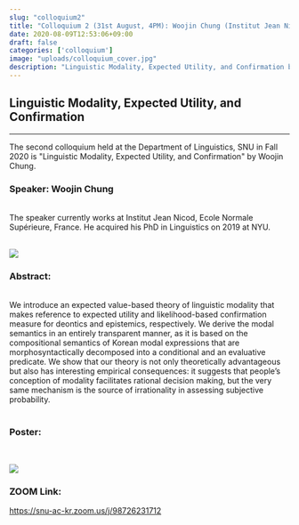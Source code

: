 ```yaml
---
slug: "colloquium2"
title: "Colloquium 2 (31st August, 4PM): Woojin Chung (Institut Jean Nicod)"
date: 2020-08-09T12:53:06+09:00
draft: false
categories: ['colloquium']
image: "uploads/colloquium_cover.jpg"
description: "Linguistic Modality, Expected Utility, and Confirmation by Woojin Chung"
---
```


## Linguistic Modality, Expected Utility, and Confirmation
***

The second colloquium held at the Department of Linguistics, SNU in Fall 2020 is "Linguistic Modality, Expected Utility, and Confirmation" by Woojin Chung. 

### Speaker: Woojin Chung
<br/>
The speaker currently works at Institut Jean Nicod, Ecole Normale Supérieure, France. He acquired his PhD in Linguistics on 2019 at NYU.
<br/><br/>

![ ](/uploads/Woojin_Chung_image.jpg#floatleft)

### Abstract: 
<br/>
We introduce an expected value-based theory of linguistic modality that makes reference to expected utility and likelihood-based confirmation measure for deontics and epistemics, respectively. We derive the modal semantics in an entirely transparent manner, as it is based on the compositional semantics of Korean modal expressions that are morphosyntactically decomposed into a conditional and an evaluative predicate. We show that our theory is not only theoretically advantageous but also has interesting empirical consequences: it suggests that people’s conception of modality facilitates rational decision making, but the very same mechanism is the source of irrationality in assessing subjective probability. 
<br/><br/>

### Poster:
<br/>

![ ](/uploads/poster_colloquium1.jpg#floatleft)


### ZOOM Link:
https://snu-ac-kr.zoom.us/j/98726231712
